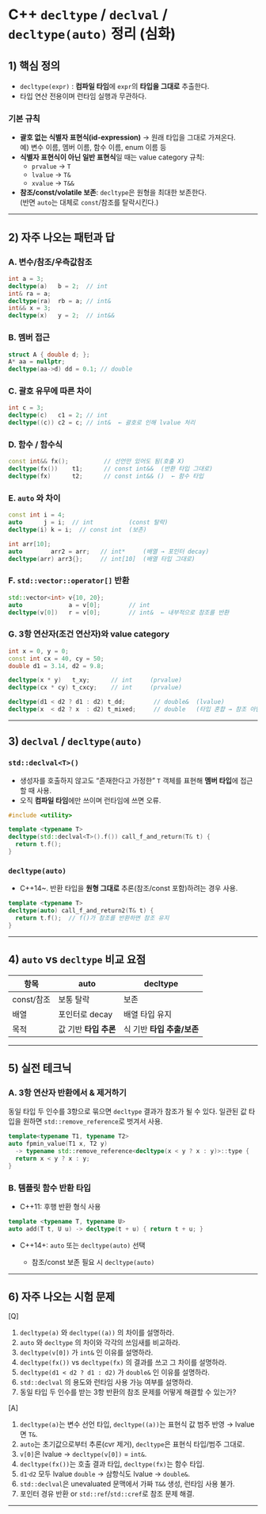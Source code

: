 # C++ `decltype` / `declval` / `decltype(auto)` 정리 (심화)

## 1) 핵심 정의
- `decltype(expr)` : **컴파일 타임**에 `expr`의 **타입을 그대로** 추출한다.  
- 타입 연산 전용이며 런타임 실행과 무관하다.

### 기본 규칙
- **괄호 없는 식별자 표현식(id-expression)** → 원래 타입을 그대로 가져온다.  
  예) 변수 이름, 멤버 이름, 함수 이름, enum 이름 등
- **식별자 표현식이 아닌 일반 표현식**일 때는 value category 규칙:
  - `prvalue` → `T`
  - `lvalue`  → `T&`
  - `xvalue`  → `T&&`
- **참조/const/volatile 보존**: `decltype`은 원형을 최대한 보존한다.  
  (반면 `auto`는 대체로 `const`/참조를 탈락시킨다.)

---

## 2) 자주 나오는 패턴과 답
### A. 변수/참조/우측값참조
```cpp
int a = 3;
decltype(a)   b = 2;  // int
int& ra = a;
decltype(ra)  rb = a; // int&
int&& x = 3;
decltype(x)   y = 2;  // int&&
````

### B. 멤버 접근

```cpp
struct A { double d; };
A* aa = nullptr;
decltype(aa->d) dd = 0.1; // double
```

### C. 괄호 유무에 따른 차이

```cpp
int c = 3;
decltype(c)   c1 = 2; // int
decltype((c)) c2 = c; // int&  ← 괄호로 인해 lvalue 처리
```

### D. 함수 / 함수식

```cpp
const int&& fx();          // 선언만 있어도 됨(호출 X)
decltype(fx())    t1;      // const int&&  (반환 타입 그대로)
decltype(fx)      t2;      // const int&& ()  ← 함수 타입
```

### E. `auto` 와 차이

```cpp
const int i = 4;
auto      j = i;  // int          (const 탈락)
decltype(i) k = i;  // const int  (보존)
```

```cpp
int arr[10];
auto        arr2 = arr;   // int*     (배열 → 포인터 decay)
decltype(arr) arr3{};     // int[10]  (배열 타입 그대로)
```

### F. `std::vector::operator[]` 반환

```cpp
std::vector<int> v{10, 20};
auto             a = v[0];        // int
decltype(v[0])   r = v[0];        // int&  ← 내부적으로 참조를 반환
```

### G. 3항 연산자(조건 연산자)와 value category

```cpp
int x = 0, y = 0;
const int cx = 40, cy = 50;
double d1 = 3.14, d2 = 9.8;

decltype(x * y)   t_xy;      // int     (prvalue)
decltype(cx * cy) t_cxcy;    // int     (prvalue)

decltype(d1 < d2 ? d1 : d2) t_dd;        // double&  (lvalue)
decltype(x  < d2 ? x  : d2) t_mixed;     // double   (타입 혼합 → 참조 아님)
```

---

## 3) `declval` / `decltype(auto)`

### `std::declval<T>()`

* 생성자를 호출하지 않고도 “존재한다고 가정한” `T` 객체를 표현해 **멤버 타입**에 접근할 때 사용.
* 오직 **컴파일 타임**에만 쓰이며 런타임에 쓰면 오류.

```cpp
#include <utility>

template <typename T>
decltype(std::declval<T>().f()) call_f_and_return(T& t) {
  return t.f();
}
```

### `decltype(auto)`

* C++14\~. 반환 타입을 **원형 그대로** 추론(참조/const 포함)하려는 경우 사용.

```cpp
template <typename T>
decltype(auto) call_f_and_return2(T& t) {
  return t.f();  // f()가 참조를 반환하면 참조 유지
}
```

---

## 4) `auto` vs `decltype` 비교 요점

| 항목       | auto           | decltype          |
| -------- | -------------- | ----------------- |
| const/참조 | 보통 탈락          | 보존                |
| 배열       | 포인터로 decay     | 배열 타입 유지          |
| 목적       | 값 기반 **타입 추론** | 식 기반 **타입 추출/보존** |

---

## 5) 실전 테크닉

### A. 3항 연산자 반환에서 & 제거하기

동일 타입 두 인수를 3항으로 묶으면 `decltype` 결과가 참조가 될 수 있다.
일관된 값 타입을 원하면 `std::remove_reference`로 벗겨서 사용.

```cpp
template<typename T1, typename T2>
auto fpmin_value(T1 x, T2 y)
  -> typename std::remove_reference<decltype(x < y ? x : y)>::type {
  return x < y ? x : y;
}
```

### B. 템플릿 함수 반환 타입

* C++11: 후행 반환 형식 사용

```cpp
template <typename T, typename U>
auto add(T t, U u) -> decltype(t + u) { return t + u; }
```

* C++14+: `auto` 또는 `decltype(auto)` 선택

  * 참조/const 보존 필요 시 `decltype(auto)`

---

## 6) 자주 나오는 시험 문제

[Q]
1. `decltype(a)` 와 `decltype((a))` 의 차이를 설명하라.
2. `auto` 와 `decltype` 의 차이와 각각의 쓰임새를 비교하라.
3. `decltype(v[0])` 가 `int&` 인 이유를 설명하라.
4. `decltype(fx())` vs `decltype(fx)` 의 결과를 쓰고 그 차이를 설명하라.
5. `decltype(d1 < d2 ? d1 : d2)` 가 `double&` 인 이유를 설명하라.
6. `std::declval` 의 용도와 런타임 사용 가능 여부를 설명하라.
7. 동일 타입 두 인수를 받는 3항 반환의 참조 문제를 어떻게 해결할 수 있는가?

[A]
1. `decltype(a)`는 변수 선언 타입, `decltype((a))`는 표현식 값 범주 반영 → lvalue면 `T&`.
2. `auto`는 초기값으로부터 추론(cvr 제거), `decltype`은 표현식 타입/범주 그대로.
3. `v[0]`은 lvalue → `decltype(v[0])` = `int&`.
4. `decltype(fx())`는 호출 결과 타입, `decltype(fx)`는 함수 타입.
5. `d1`·`d2` 모두 lvalue `double` → 삼항식도 lvalue → `double&`.
6. `std::declval`은 unevaluated 문맥에서 가짜 `T&&` 생성, 런타임 사용 불가.
7. 포인터 경유 반환 or `std::ref`/`std::cref`로 참조 문제 해결.

---